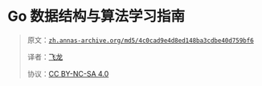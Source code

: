 # Go 数据结构与算法学习指南

> 原文：[`zh.annas-archive.org/md5/4c0cad9e4d8ed148ba3cdbe40d759bf6`](https://zh.annas-archive.org/md5/4c0cad9e4d8ed148ba3cdbe40d759bf6)
> 
> 译者：[飞龙](https://github.com/wizardforcel)
> 
> 协议：[CC BY-NC-SA 4.0](http://creativecommons.org/licenses/by-nc-sa/4.0/)